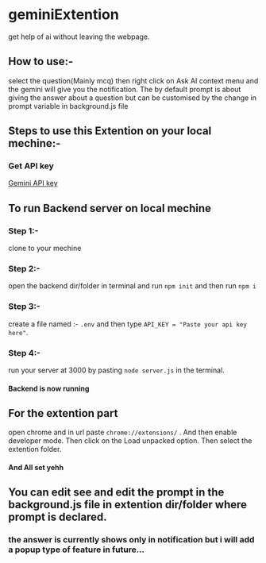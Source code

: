 # geminiExtention
get help of ai without leaving the webpage.

## How to use:- 
select the question(Mainly mcq) then right click on Ask AI context menu and the gemini will give you the notification. The by default prompt is about giving the answer about a question but can be customised by the change in prompt variable in background.js file

## Steps to use this Extention on your local mechine:-

### Get API key 
[Gemini API key ](https://aistudio.google.com/app/apikey)


## To run Backend server on local mechine

### Step 1:- 
clone to your mechine

### Step 2:-
open the backend dir/folder in terminal and run `npm init` and then run `npm i`

### Step 3:-
create a file named :- `.env` and then type `API_KEY = "Paste your api key here"`.

### Step 4:-
run your server at 3000 by pasting `node server.js` in the terminal.

#### Backend is now running

## For the extention part
open chrome and in url paste `chrome://extensions/` .  And then enable developer mode. Then click on the Load unpacked option. Then select the extention folder. 
#### And All set yehh

## You can edit see and edit the prompt in the background.js file in extention dir/folder where prompt is declared.
### the answer is currently shows only in notification but i will add a popup type of feature in future...
